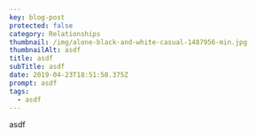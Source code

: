 ```yaml
---
key: blog-post
protected: false
category: Relationships
thumbnail: /img/alone-black-and-white-casual-1487956-min.jpg
thumbnailAlt: asdf
title: asdf
subTitle: asdf
date: 2019-04-23T18:51:58.375Z
prompt: asdf
tags:
  - asdf
---
```

asdf
